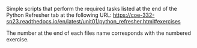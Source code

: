 Simple scripts that perform the required tasks listed at the end of the Python Refresher tab at the following URL: 
https://coe-332-sp23.readthedocs.io/en/latest/unit01/python_refresher.html#exercises

The number at the end of each files name corresponds with the numbered exercise.